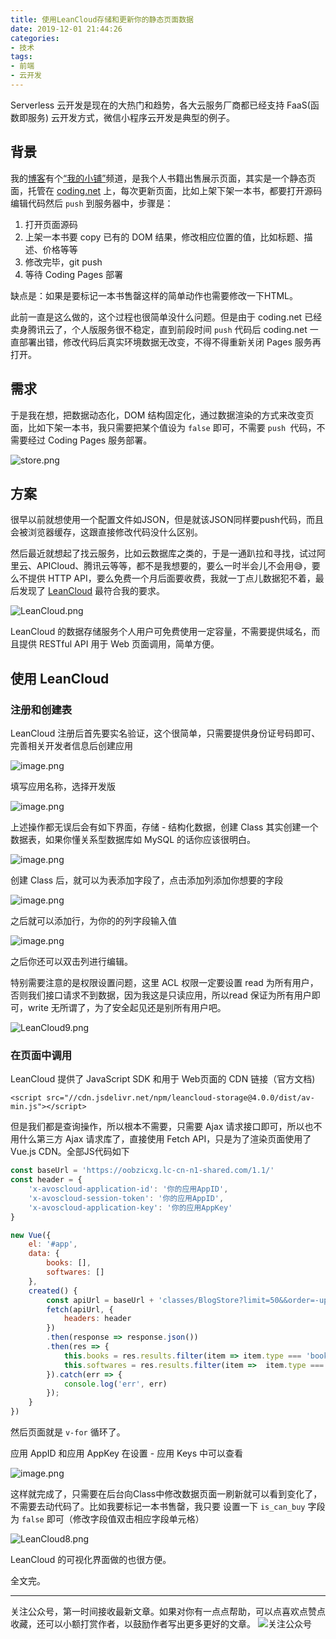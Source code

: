 ```yaml
---
title: 使用LeanCloud存储和更新你的静态页面数据
date: 2019-12-01 21:44:26
categories:
- 技术
tags:
- 前端
- 云开发
---
```


Serverless 云开发是现在的大热门和趋势，各大云服务厂商都已经支持 FaaS(函数即服务) 云开发方式，微信小程序云开发是典型的例子。
<!-- more -->

## 背景
我的[博客](https://www.zhangbing.site/)有个[“我的小铺”](https://store.zhangbing.site/)频道，是我个人书籍出售展示页面，其实是一个静态页面，托管在 [coding.net](https://coding.net/) 上，每次更新页面，比如上架下架一本书，都要打开源码编辑代码然后 `push` 到服务器中，步骤是：
1. 打开页面源码
2. 上架一本书要 copy 已有的 DOM 结果，修改相应位置的值，比如标题、描述、价格等等
3. 修改完毕，git push
4. 等待 Coding Pages 部署

缺点是：如果是要标记一本书售罄这样的简单动作也需要修改一下HTML。

此前一直是这么做的，这个过程也很简单没什么问题。但是由于 coding.net 已经卖身腾讯云了，个人版服务很不稳定，直到前段时间 `push` 代码后 coding.net 一直部署出错，修改代码后真实环境数据无改变，不得不得重新关闭 Pages 服务再打开。

## 需求
于是我在想，把数据动态化，DOM 结构固定化，通过数据渲染的方式来改变页面，比如下架一本书，我只需要把某个值设为 `false` 即可，不需要 `push `代码，不需要经过 Coding Pages 服务部署。

![store.png](https://i.loli.net/2019/12/02/SwfkebqRdE6mUMh.png)

## 方案
很早以前就想使用一个配置文件如JSON，但是就该JSON同样要push代码，而且会被浏览器缓存，这跟直接修改代码没什么区别。

然后最近就想起了找云服务，比如云数据库之类的，于是一通趴拉和寻找，试过阿里云、APICloud、腾讯云等等，都不是我想要的，要么一时半会儿不会用😅，要么不提供 HTTP API，要么免费一个月后面要收费，我就一丁点儿数据犯不着，最后发现了 [LeanCloud](https://www.leancloud.cn/) 最符合我的要求。

![LeanCloud.png](https://i.loli.net/2019/12/01/ljV4IgqL6GfKpOy.png)

LeanCloud 的数据存储服务个人用户可免费使用一定容量，不需要提供域名，而且提供 RESTful API 用于 Web 页面调用，简单方便。

## 使用 LeanCloud
### 注册和创建表
LeanCloud 注册后首先要实名验证，这个很简单，只需要提供身份证号码即可、完善相关开发者信息后创建应用

![image.png](https://i.loli.net/2019/12/01/tvdr6cBLVlX9FRe.png)

填写应用名称，选择开发版

![image.png](https://i.loli.net/2019/12/01/aQ63EKRxBGYWOgU.png)

上述操作都无误后会有如下界面，存储 - 结构化数据，创建 Class 其实创建一个数据表，如果你懂关系型数据库如 MySQL 的话你应该很明白。

![image.png](https://i.loli.net/2019/12/01/EnOgkF1Cueq8xQN.png)

创建 Class 后，就可以为表添加字段了，点击添加列添加你想要的字段

![image.png](https://i.loli.net/2019/12/01/j9BZVziIR48PJm2.png)

之后就可以添加行，为你的的列字段输入值

![image.png](https://i.loli.net/2019/12/01/PJCUgH9dwc3aRMm.png)

之后你还可以双击列进行编辑。

特别需要注意的是权限设置问题，这里 ACL 权限一定要设置 read 为所有用户，否则我们接口请求不到数据，因为我这是只读应用，所以read 保证为所有用户即可，write 无所谓了，为了安全起见还是别所有用户吧。

![LeanCloud9.png](https://i.loli.net/2019/12/06/BXAmGxikYWe1ZPH.png)

### 在页面中调用
LeanCloud 提供了 JavaScript SDK 和用于 Web页面的 CDN 链接（官方文档)
```
<script src="//cdn.jsdelivr.net/npm/leancloud-storage@4.0.0/dist/av-min.js"></script>
```
但是我们都是查询操作，所以根本不需要，只需要 Ajax 请求接口即可，所以也不用什么第三方 Ajax 请求库了，直接使用 Fetch API，只是为了渲染页面使用了 Vue.js CDN。全部JS代码如下

```javascript
const baseUrl = 'https://oobzicxg.lc-cn-n1-shared.com/1.1/'
const header = {
    'x-avoscloud-application-id': '你的应用AppID',
    'x-avoscloud-session-token': '你的应用AppID',
    'x-avoscloud-application-key': '你的应用AppKey'
}

new Vue({
    el: '#app',
    data: {
        books: [],
        softwares: []
    },
    created() {
        const apiUrl = baseUrl + 'classes/BlogStore?limit=50&&order=-updatedAt&&'
        fetch(apiUrl, {
            headers: header
        })
        .then(response => response.json())
        .then(res => {
            this.books = res.results.filter(item => item.type === 'book')
            this.softwares = res.results.filter(item =>  item.type === 'software')
        }).catch(err => {
            console.log('err', err)
        });
    }
})
```
然后页面就是 `v-for` 循环了。

应用 AppID 和应用 AppKey 在设置 - 应用 Keys 中可以查看

![image.png](https://i.loli.net/2019/12/01/YcbxmpyfRF1l3we.png)

这样就完成了，只需要在后台向Class中修改数据页面一刷新就可以看到变化了，不需要去动代码了。比如我要标记一本书售罄，我只要 设置一下 `is_can_buy` 字段为 `false` 即可（修改字段值双击相应字段单元格）

![LeanCloud8.png](https://i.loli.net/2019/12/02/T4uKqpzFhcXjCQA.png)

LeanCloud 的可视化界面做的也很方便。

全文完。

*************
关注公众号，第一时间接收最新文章。如果对你有一点点帮助，可以点喜欢点赞点收藏，还可以小额打赏作者，以鼓励作者写出更多更好的文章。
![关注公众号](https://i.loli.net/2019/11/06/SdgA4QFiTzMeHyI.jpg)
